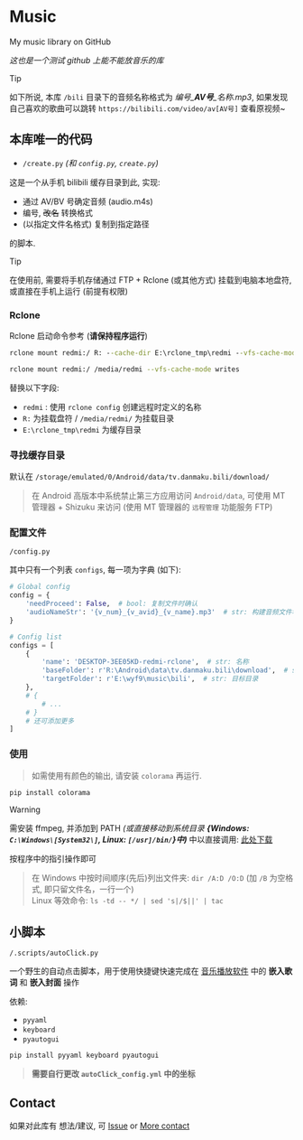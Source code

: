 # Music

My music library on GitHub

*这也是一个测试 github 上能不能放音乐的库*

> [!TIP]
> 如下所说, 本库 `/bili` 目录下的音频名称格式为 *编号_**AV号**_名称.mp3*, 如果发现自己喜欢的歌曲可以跳转 `https://bilibili.com/video/av[AV号]` 查看原视频~

## 本库唯一的代码

- `/create.py` *(和 `config.py`, `create.py`)*

这是一个从手机 bilibili 缓存目录到此, 实现:

- 通过 AV/BV 号确定音频 (audio.m4s)
- 编号, ~~改名~~ 转换格式
- (以指定文件名格式) 复制到指定路径

的脚本.

> [!TIP]
> 在使用前, 需要将手机存储通过 FTP + Rclone (或其他方式) 挂载到电脑本地盘符, 或直接在手机上运行 (前提有权限)

### Rclone

Rclone 启动命令参考 (**请保持程序运行**)
```bat
rclone mount redmi:/ R: --cache-dir E:\rclone_tmp\redmi --vfs-cache-mode writes
```
```sh
rclone mount redmi:/ /media/redmi --vfs-cache-mode writes
```

替换以下字段:
- `redmi` : 使用 `rclone config` 创建远程时定义的名称
- `R:` 为挂载盘符 / `/media/redmi/` 为挂载目录
- `E:\rclone_tmp\redmi` 为缓存目录

### 寻找缓存目录

默认在 `/storage/emulated/0/Android/data/tv.danmaku.bili/download/`

> 在 Android 高版本中系统禁止第三方应用访问 `Android/data`, 可使用 MT 管理器 + Shizuku 来访问 (使用 MT 管理器的 `远程管理` 功能服务 FTP)

### 配置文件

`/config.py`

其中只有一个列表 `configs`, 每一项为字典 (如下):

```py
# Global config
config = {
    'needProceed': False,  # bool: 复制文件时确认
    'audioNameStr': '{v_num}_{v_avid}_{v_name}.mp3'  # str: 构建音频文件名使用 ({v_num}: 编号; {v_avid}: av 号; {v_name}: 名称)
}

# Config list
configs = [
    {
        'name': 'DESKTOP-3EE05KD-redmi-rclone',  # str: 名称
        'baseFolder': r'R:\Android\data\tv.danmaku.bili\download',  # str: 缓存目录
        'targetFolder': r'E:\wyf9\music\bili',  # str: 目标目录
    },
    # {
        # ...
    # }
    # 还可添加更多
]
```

### 使用

> 如需使用有颜色的输出, 请安装 `colorama` 再运行.

```sh
pip install colorama
```

> [!WARNING]
> 需安装 ffmpeg, 并添加到 PATH *(或直接移动到系统目录 **{Windows: `C:\Windows\[System32\]`, Linux: `[/usr]/bin/`}中)*** 中以直接调用: [此处下载](https://ffmpeg.org/download.html)

按程序中的指引操作即可

> 在 Windows 中按时间顺序(先后)列出文件夹: `dir /A:D /O:D` (加 `/B` 为空格式, 即只留文件名，一行一个) <br/>
> Linux 等效命令: `ls -td -- */ | sed 's|/$||' | tac`

## 小脚本

`/.scripts/autoClick.py`

一个野生的自动点击脚本，用于使用快捷键快速完成在 [音乐播放软件](https://github.com/zhongyang219/MusicPlayer2) 中的 **嵌入歌词** 和 **嵌入封面** 操作

依赖:

- `pyyaml`
- `keyboard`
- `pyautogui`

```sh
pip install pyyaml keyboard pyautogui
```

> **需要自行更改 `autoClick_config.yml` 中的坐标**

## Contact

如果对此库有 想法/建议, 可 [Issue](https://github.com/wyf9/music/issues/new) or [More contact](https://wyf9.top/#/contact)
